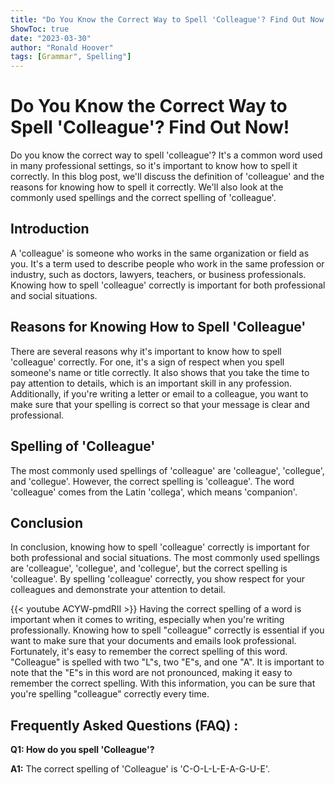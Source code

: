```yaml
---
title: "Do You Know the Correct Way to Spell 'Colleague'? Find Out Now!"
ShowToc: true 
date: "2023-03-30"
author: "Ronald Hoover" 
tags: [Grammar", Spelling"]
---
```

# Do You Know the Correct Way to Spell 'Colleague'? Find Out Now! 

Do you know the correct way to spell 'colleague'? It's a common word used in many professional settings, so it's important to know how to spell it correctly. In this blog post, we'll discuss the definition of 'colleague' and the reasons for knowing how to spell it correctly. We'll also look at the commonly used spellings and the correct spelling of 'colleague'. 

## Introduction 

A 'colleague' is someone who works in the same organization or field as you. It's a term used to describe people who work in the same profession or industry, such as doctors, lawyers, teachers, or business professionals. Knowing how to spell 'colleague' correctly is important for both professional and social situations. 

## Reasons for Knowing How to Spell 'Colleague' 

There are several reasons why it's important to know how to spell 'colleague' correctly. For one, it's a sign of respect when you spell someone's name or title correctly. It also shows that you take the time to pay attention to details, which is an important skill in any profession. Additionally, if you're writing a letter or email to a colleague, you want to make sure that your spelling is correct so that your message is clear and professional. 

## Spelling of 'Colleague' 

The most commonly used spellings of 'colleague' are 'colleague', 'collegue', and 'collegue'. However, the correct spelling is 'colleague'. The word 'colleague' comes from the Latin 'collega', which means 'companion'. 

## Conclusion 

In conclusion, knowing how to spell 'colleague' correctly is important for both professional and social situations. The most commonly used spellings are 'colleague', 'collegue', and 'collegue', but the correct spelling is 'colleague'. By spelling 'colleague' correctly, you show respect for your colleagues and demonstrate your attention to detail.

{{< youtube ACYW-pmdRII >}} 
Having the correct spelling of a word is important when it comes to writing, especially when you're writing professionally. Knowing how to spell "colleague" correctly is essential if you want to make sure that your documents and emails look professional. Fortunately, it's easy to remember the correct spelling of this word. "Colleague" is spelled with two "L"s, two "E"s, and one "A". It is important to note that the "E"s in this word are not pronounced, making it easy to remember the correct spelling. With this information, you can be sure that you're spelling "colleague" correctly every time.

## Frequently Asked Questions (FAQ) :
**Q1: How do you spell 'Colleague'?**

**A1:** The correct spelling of 'Colleague' is 'C-O-L-L-E-A-G-U-E'.





